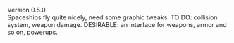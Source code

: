 Version 0.5.0  
Spaceships fly quite nicely, need some graphic tweaks. TO DO: collision system, weapon damage. DESIRABLE: an interface for weapons, armor and so on, powerups.
